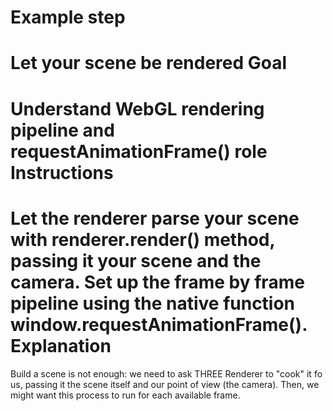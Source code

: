 Example step
============
Let your scene be rendered
Goal
====
Understand WebGL rendering pipeline and requestAnimationFrame() role
Instructions
============
Let the renderer parse your scene with renderer.render() method, passing it your scene and the camera.
Set up the frame by frame pipeline using the native function window.requestAnimationFrame().
Explanation
===========
Build a scene is not enough: we need to ask THREE Renderer to "cook" it fo us, passing it the scene itself and our point of view (the camera).
Then, we might want this process to run for each available frame.

